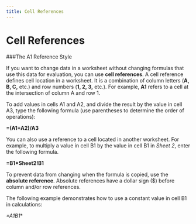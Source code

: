 ```yaml
---
title: Cell References
---
```

# Cell References
###The A1 Reference Style

If you want to change data in a worksheet without changing formulas that use this data for evaluation, you can use **cell references**. A cell reference defines cell location in a worksheet. It is a combination of column letters (**A, B, C,** etc.) and row numbers (**1, 2, 3,** etc.). For example, **A1** refers to a cell at the intersection of column A and row 1.

To add values in cells A1 and A2, and divide the result by the value in cell A3, type the following formula (use parentheses to determine the order of operations):

**=(A1+A2)/A3**

You can also use a reference to a cell located in another worksheet. For example, to multiply a value in cell B1 by the value in cell B1 in _Sheet 2_, enter the following formula.

**=B1*Sheet2!B1**

To prevent data from changing when the formula is copied, use the **absolute reference**. Absolute references have a dollar sign ($) before column and/or row references.

The following example demonstrates how to use a constant value in cell B1 in calculations:

**=A1*$B$1**
